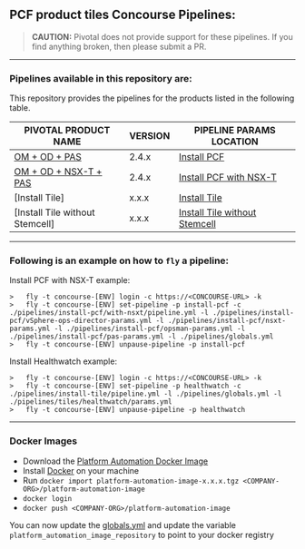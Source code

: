 PCF product tiles Concourse Pipelines:
---

> **CAUTION:** Pivotal does not provide support for these pipelines.
> If you find anything broken, then please submit a PR.

---

### Pipelines available in this repository are:

This repository provides the pipelines for the products listed in the following table.

| PIVOTAL PRODUCT NAME | VERSION | PIPELINE PARAMS LOCATION |
| --- | --- | --- |
| [OM + OD + PAS](https://network.pivotal.io/products/ops-manager) | 2.4.x | [Install PCF](./pipelines/install-pcf)
| [OM + OD + NSX-T + PAS](https://network.pivotal.io/products/ops-manager) | 2.4.x | [Install PCF with NSX-T](./pipelines/install-pcf/with-nsxt)
| [Install Tile] | x.x.x | [Install Tile](./pipelines/install-tile)
| [Install Tile without Stemcell] | x.x.x | [Install Tile without Stemcell](./pipelines/install-tile/without-stemcell)

---
### Following is an example on how to `fly` a pipeline:

Install PCF with NSX-T example:
```
>	fly -t concourse-[ENV] login -c https://<CONCOURSE-URL> -k
>	fly -t concourse-[ENV] set-pipeline -p install-pcf -c ./pipelines/install-pcf/with-nsxt/pipeline.yml -l ./pipelines/install-pcf/vSphere-ops-director-params.yml -l ./pipelines/install-pcf/nsxt-params.yml -l ./pipelines/install-pcf/opsman-params.yml -l ./pipelines/install-pcf/pas-params.yml -l ./pipelines/globals.yml
>	fly -t concourse-[ENV] unpause-pipeline -p install-pcf
```

Install Healthwatch example:
```
>	fly -t concourse-[ENV] login -c https://<CONCOURSE-URL> -k
>	fly -t concourse-[ENV] set-pipeline -p healthwatch -c ./pipelines/install-tile/pipeline.yml -l ./pipelines/globals.yml -l ./pipelines/tiles/healthwatch/params.yml
>	fly -t concourse-[ENV] unpause-pipeline -p healthwatch
```

---
### Docker Images
* Download the [Platform Automation Docker Image](https://network.pivotal.io/products/platform-automation)
* Install [Docker](https://hub.docker.com/search/?type=edition&offering=community) on your machine
* Run `docker import platform-automation-image-x.x.x.tgz <COMPANY-ORG>/platform-automation-image`
* `docker login`
* `docker push <COMPANY-ORG>/platform-automation-image`

You can now update the [globals.yml](./pipelines/globals.yml) and update the variable `platform_automation_image_repository` to point to your docker registry
